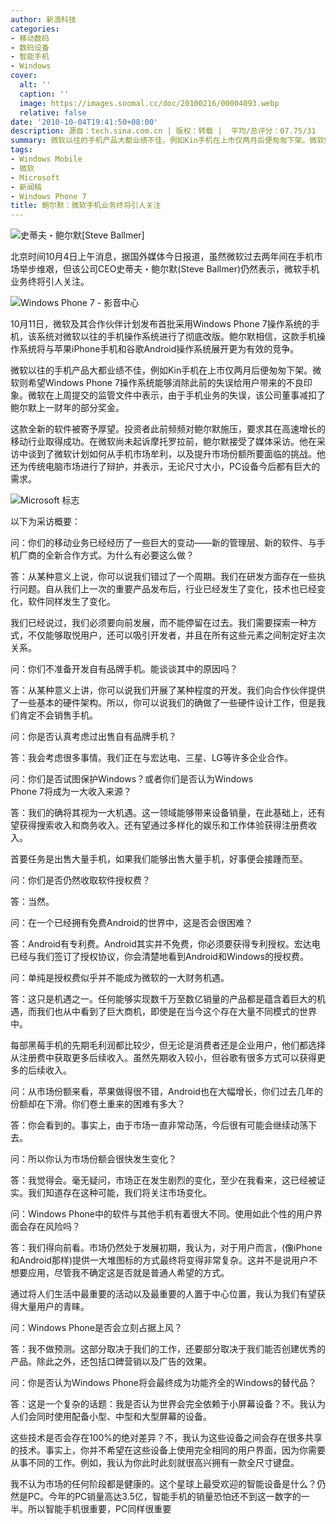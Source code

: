 ```yaml
---
author: 新浪科技
categories:
- 移动数码
- 数码设备
- 智能手机
- Windows
cover:
  alt: ''
  caption: ''
  image: https://images.soomal.cc/doc/20100216/00004093.webp
  relative: false
date: '2010-10-04T19:41:50+08:00'
description: 源自：tech.sina.com.cn | 版权：转载 |  平均/总评分：07.75/31
summary: 微软以往的手机产品大都业绩不佳，例如Kin手机在上市仅两月后便匆匆下架。微软则希望Windows Phone 7操作系统能够消除此前的失误给用户带来的不良印象。微软在上周提交的监管文件中表示，由于手机业务的失误，该公司董事减扣了鲍尔默上一财年的部分奖金。这款全新的软件被寄予厚望。投资者此前频频对鲍尔默施压，要求其在高速增长的移动行业取得成功。
tags:
- Windows Mobile
- 微软
- Microsoft
- 新闻稿
- Windows Phone 7
title: 鲍尔默：微软手机业务终将引人关注
---
```


![史蒂夫・鲍尔默[Steve Ballmer]](https://images.soomal.cc/doc/20101004/00007444.webp)



北京时间10月4日上午消息，据国外媒体今日报道，虽然微软过去两年间在手机市场举步维艰，但该公司CEO史蒂夫・鲍尔默(Steve Ballmer)仍然表示，微软手机业务终将引人关注。



![Windows Phone 7 - 影音中心](https://images.soomal.cc/doc/20100216/00004093.webp)



10月11日，微软及其合作伙伴计划发布首批采用Windows Phone 7操作系统的手机，该系统对微软以往的手机操作系统进行了彻底改版。鲍尔默相信，这款手机操作系统将与苹果iPhone手机和谷歌Android操作系统展开更为有效的竞争。



微软以往的手机产品大都业绩不佳，例如Kin手机在上市仅两月后便匆匆下架。微软则希望Windows Phone 7操作系统能够消除此前的失误给用户带来的不良印象。微软在上周提交的监管文件中表示，由于手机业务的失误，该公司董事减扣了鲍尔默上一财年的部分奖金。



这款全新的软件被寄予厚望。投资者此前频频对鲍尔默施压，要求其在高速增长的移动行业取得成功。在微软尚未起诉摩托罗拉前，鲍尔默接受了媒体采访。他在采访中谈到了微软计划如何从手机市场牟利，以及提升市场份额所要面临的挑战。他还为传统电脑市场进行了辩护，并表示，无论尺寸大小，PC设备今后都有巨大的需求。



![Microsoft 标志](https://images.soomal.cc/doc/20090820/00002607.webp)



以下为采访概要：



问：你们的移动业务已经经历了一些巨大的变动――新的管理层、新的软件、与手机厂商的全新合作方式。为什么有必要这么做？



答：从某种意义上说，你可以说我们错过了一个周期。我们在研发方面存在一些执行问题。自从我们上一次的重要产品发布后，行业已经发生了变化，技术也已经变化，软件同样发生了变化。



我们已经说过，我们必须要向前发展，而不能停留在过去。我们需要探索一种方式，不仅能够取悦用户，还可以吸引开发者，并且在所有这些元素之间制定好主次关系。



问：你们不准备开发自有品牌手机。能谈谈其中的原因吗？



答：从某种意义上讲，你可以说我们开展了某种程度的开发。我们向合作伙伴提供了一些基本的硬件架构。所以，你可以说我们的确做了一些硬件设计工作，但是我们肯定不会销售手机。



问：你是否认真考虑过出售自有品牌手机？



答：我会考虑很多事情。我们正在与宏达电、三星、LG等许多企业合作。



问：你们是否试图保护Windows？或者你们是否认为Windows  
Phone 7将成为一大收入来源？



答：我们的确将其视为一大机遇。这一领域能够带来设备销量，在此基础上，还有望获得搜索收入和商务收入。还有望通过多样化的娱乐和工作体验获得注册费收入。



首要任务是出售大量手机，如果我们能够出售大量手机，好事便会接踵而至。



问：你们是否仍然收取软件授权费？



答：当然。



问：在一个已经拥有免费Android的世界中，这是否会很困难？



答：Android有专利费。Android其实并不免费，你必须要获得专利授权。宏达电已经与我们签订了授权协议，你会清楚地看到Android和Windows的授权费。



问：单纯是授权费似乎并不能成为微软的一大财务机遇。



答：这只是机遇之一。任何能够实现数千万至数亿销量的产品都是蕴含着巨大的机遇，而我们也从中看到了巨大商机，即使是在当今这个存在大量不同模式的世界中。



每部黑莓手机的先期毛利润都比较少，但无论是消费者还是企业用户，他们都选择从注册费中获取更多后续收入。虽然先期收入较小，但谷歌有很多方式可以获得更多的后续收入。



问：从市场份额来看，苹果做得很不错，Android也在大幅增长，你们过去几年的份额却在下滑。你们卷土重来的困难有多大？



答：你会看到的。事实上，由于市场一直非常动荡，今后很有可能会继续动荡下去。



问：所以你认为市场份额会很快发生变化？



答：我觉得会。毫无疑问，市场正在发生剧烈的变化，至少在我看来，这已经被证实。我们知道存在这种可能，我们将关注市场变化。



问：Windows Phone中的软件与其他手机有着很大不同。使用如此个性的用户界面会存在风险吗？



答：我们得向前看。市场仍然处于发展初期，我认为，对于用户而言，(像iPhone和Android那样)提供一大堆图标的方式最终将变得非常复杂。这并不是说用户不想要应用，尽管我不确定这是否就是普通人希望的方式。



通过将人们生活中最重要的活动以及最重要的人置于中心位置，我认为我们有望获得大量用户的青睐。



问：Windows Phone是否会立刻占据上风？



答：我不做预测。这部分取决于我们的工作，还要部分取决于我们能否创建优秀的产品。除此之外，还包括口碑营销以及广告的效果。



问：你是否认为Windows Phone将会最终成为功能齐全的Windows的替代品？



答：这是一个复杂的话题：我是否认为世界会完全依赖于小屏幕设备？不。我认为人们会同时使用配备小型、中型和大型屏幕的设备。



这些技术是否会存在100%的绝对差异？不，我认为这些设备之间会存在很多共享的技术。事实上，你并不希望在这些设备上使用完全相同的用户界面，因为你需要从事不同的工作。例如，我认为你此时此刻就很高兴拥有一款全尺寸键盘。



我不认为市场的任何阶段都是健康的。这个星球上最受欢迎的智能设备是什么？仍然是PC。今年的PC销量高达3.5亿，智能手机的销量恐怕还不到这一数字的一半。所以智能手机很重要，PC同样很重要